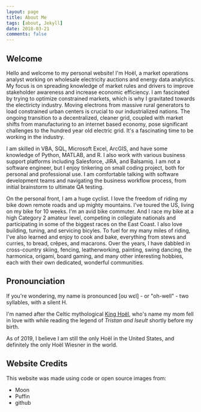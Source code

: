 ```yaml
---
layout: page
title: About Me
tags: [about, Jekyll]
date: 2018-03-21
comments: false
---
```

    
## Welcome
Hello and welcome to my personal website! I'm Hoël, a market operations analyst working on wholesale electricity auctions and energy data analytics. My focus is on spreading knowledge of market rules and drivers to improve stakeholder awareness and increase economic efficiency. I am fascinated by trying to optimize constrained markets, which is why I gravitated towards the electiricty industry. Moving electrons from massive rural generators to load constrained urban centers is crucial to our industrialized nations. The ongoing transition to a  decentralized, cleaner grid, coupled with market shifts from manufacturing to an internet based economy, pose significant challenges to the hundred year old electric grid. It's a fascinating time to be working in the industry. 

I am skilled in VBA, SQL, Microsoft Excel, ArcGIS, and have some knowledge of Python, MATLAB, and R. I also work with various business support platforms including Salesforce, JIRA, and Balsamiq. I am not a software engineer, but I enjoy tinkering on small coding project, both for personal and professional use. I am  comfortable talking with software development teams and navigating the business workflow process, from initial brainstorm to ultimate QA testing.  

On the personal front, I am a huge cyclist. I love the freedom of riding my bike down remote roads and up mighty mountains. I've toured the US, living on my bike for 10 weeks. I'm an avid bike commuter. And I race my bike at a high Category 2 amateur level, competing in collegiate nationals and participating in some of the biggest races on the East Coast. I also love building, tuning, and servicing bicyles. To fuel for my many miles of riding, I've also learned and enjoy to cook and bake, everything from stews and curries, to bread, crêpes, and macarons. Over the years, I have dabbled in cross-country skiing, fencing, leatherworking, painting, swing dancing, the harmonica, origami, board gaming, and many other interesting hobbies, each with their own dedicated, wonderful communities. 

## Pronounciation
If you're wondering, my name is pronounced [oʊ wɛl] - or "oh-well" - two syllables, with a silent H.  

I'm named after the Celtic mythological [King Hoël](https://en.wikipedia.org/wiki/Hoel), who's name my mom fell in love with while reading the legend of *Tristan and Iseult* shortly before my birth.  

As of 2019, I believe I am still the only Hoël in the United States, and definitely the only Hoël Wiesner in the world. 

## Website Credits
This website was made using code or open source images from:
* Moon
* Puffin
* github
